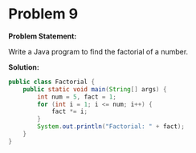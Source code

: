 # Problem 9

**Problem Statement:**

Write a Java program to find the factorial of a number.

**Solution:**

```java
public class Factorial {
    public static void main(String[] args) {
        int num = 5, fact = 1;
        for (int i = 1; i <= num; i++) {
            fact *= i;
        }
        System.out.println("Factorial: " + fact);
    }
}
```